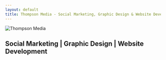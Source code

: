 ```yaml
---
layout: default
title: Thompson Media - Social Marketing, Graphic Design & Website Development
---
```


<section id="intro">
  <div class="container">
    <div class="row">
      <div class="column">
        <img src="{{ '/assets/img/logo.png' | relative_url }}" alt="Thompson Media" style="max-height: 150px;">
        <h1>Social Marketing | Graphic Design | Website Development</h1>
      </div>
  </div>
</section>
